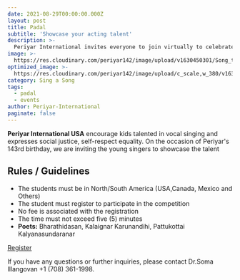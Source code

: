 ```yaml
---
date: 2021-08-29T00:00:00.000Z
layout: post
title: Padal
subtitle: 'Showcase your acting talent'
description: >-
  Periyar International invites everyone to join virtually to celebrate Periyar's 143rd birthday.
image: >-
  https://res.cloudinary.com/periyar142/image/upload/v1630450301/Song_ttznts.jpg
optimized_image: >-
  https://res.cloudinary.com/periyar142/image/upload/c_scale,w_380/v1630450301/Song_ttznts.jpg
category: Sing a Song
tags:
  - padal
  - events
author: Periyar-International
paginate: false
---
```


<strong>Periyar International USA</strong> encourage kids talented in vocal singing and expresses social justice, self-respect equality. On the occasion of Periyar's 143rd birthday, we are inviting the young singers to showcase the talent

## Rules / Guidelines

* The students must be in North/South America (USA,Canada, Mexico and Others)
* The student must register to participate in the competition
* No fee is associated with the registration
* The time must not exceed five (5) minutes
* **Poets:** Bharathidasan, Kalaignar Karunandihi, Pattukottai Kalyanasundaranar

<a  href="https://www.periyar143.info/register/">Register</a>

If you have any questions or further inquiries, please contact Dr.Soma Illangovan +1 (708) 361-1998.
